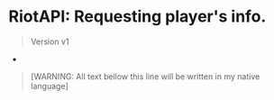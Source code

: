 # RiotAPI: Requesting player's info.
> Version v1  
-
> [WARNING: All text bellow this line will be written in my native language]



